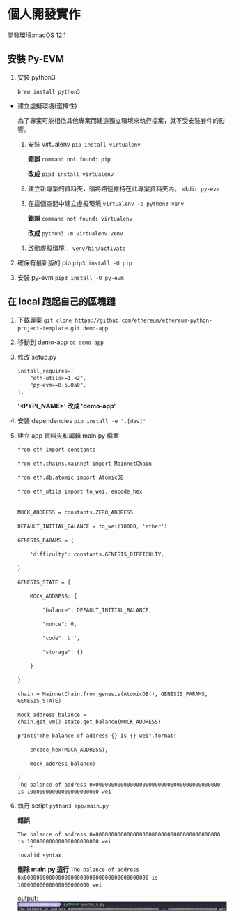 # 個人開發實作

開發環境:macOS 12.1


## 安裝 Py-EVM

1. 安裝 python3

   `brew install python3`


- 建立虛擬環境(選擇性)

  為了專案可能相依其他專案而建造獨立環境來執行檔案，就不受安裝套件的影響。

    1. 安裝 virtualenv
       `pip install virtualenv`

       **錯誤**
       `command not found: pip`

       **改成**
       `pip3 install virtualenv`

    2. 建立新專案的資料夾，須將路徑維持在此專案資料夾內。
       `mkdir py-evm`

    3. 在這個空間中建立虛擬環境
       `virtualenv -p python3 venv`

       **錯誤**
       `command not found: virtualenv`

       **改成**
       `python3 -m virtualenv venv`

    4. 啟動虛擬環境
       `. venv/bin/activate`


2. 確保有最新版的 pip
   `pip3 install -U pip`


3. 安裝 py-evm
   `pip3 install -U py-evm`


## 在 local 跑起自己的區塊鏈

1. 下載專案
   `git clone https://github.com/ethereum/ethereum-python-project-template.git demo-app`


2. 移動到 demo-app
   `cd demo-app`


3. 修改 setup.py
   ```
   install_requires=[
       "eth-utils>=1,<2",
       "py-evm==0.5.0a0",
   ],
   ```

   **'<PYPI_NAME>' 改成 'demo-app'**


4. 安裝 dependencies
   `pip install -e ".[dev]"`


5. 建立 app 資料夾和編輯 main.py 檔案
   ```
   from eth import constants

   from eth.chains.mainnet import MainnetChain
   
   from eth.db.atomic import AtomicDB
   
   from eth_utils import to_wei, encode_hex
   
   
   MOCK_ADDRESS = constants.ZERO_ADDRESS
   
   DEFAULT_INITIAL_BALANCE = to_wei(10000, 'ether')
   
   GENESIS_PARAMS = {
   
       'difficulty': constants.GENESIS_DIFFICULTY,
   
   }
   
   GENESIS_STATE = {

       MOCK_ADDRESS: {
   
           "balance": DEFAULT_INITIAL_BALANCE,
   
           "nonce": 0,
   
           "code": b'',
   
           "storage": {}
   
       }
   
   }
   
   chain = MainnetChain.from_genesis(AtomicDB(), GENESIS_PARAMS, GENESIS_STATE)
   
   mock_address_balance = chain.get_vm().state.get_balance(MOCK_ADDRESS)
   
   print("The balance of address {} is {} wei".format(
   
       encode_hex(MOCK_ADDRESS),
   
       mock_address_balance)
   
   )
   The balance of address 0x0000000000000000000000000000000000000000 is 10000000000000000000000 wei
   ```


6. 執行 script
   `python3 app/main.py`


   **錯誤**
   ```
   The balance of address 0x0000000000000000000000000000000000000000 is 10000000000000000000000 wei
       ^
   invalid syntax
   ```
   **刪除 main.py 這行**
   `The balance of address 0x0000000000000000000000000000000000000000 is 10000000000000000000000 wei`

   output:
   ![](./balance.png)
